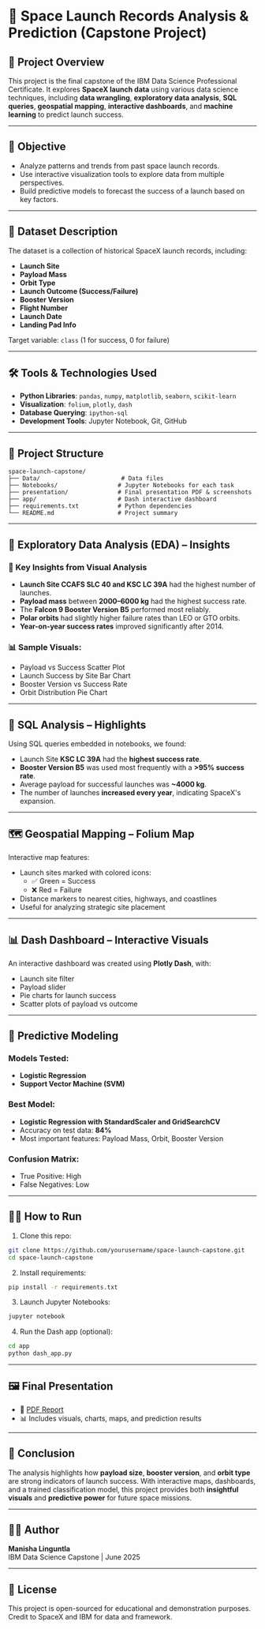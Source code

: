 # 🚀 Space Launch Records Analysis & Prediction (Capstone Project)

## 📌 Project Overview
This project is the final capstone of the IBM Data Science Professional Certificate. It explores **SpaceX launch data** using various data science techniques, including **data wrangling**, **exploratory data analysis**, **SQL queries**, **geospatial mapping**, **interactive dashboards**, and **machine learning** to predict launch success.

---

## 🎯 Objective
- Analyze patterns and trends from past space launch records.
- Use interactive visualization tools to explore data from multiple perspectives.
- Build predictive models to forecast the success of a launch based on key factors.

---

## 🧾 Dataset Description
The dataset is a collection of historical SpaceX launch records, including:
- **Launch Site**
- **Payload Mass**
- **Orbit Type**
- **Launch Outcome (Success/Failure)**
- **Booster Version**
- **Flight Number**
- **Launch Date**
- **Landing Pad Info**

Target variable: `class` (1 for success, 0 for failure)

---

## 🛠 Tools & Technologies Used
- **Python Libraries**: `pandas`, `numpy`, `matplotlib`, `seaborn`, `scikit-learn`
- **Visualization**: `folium`, `plotly`, `dash`
- **Database Querying**: `ipython-sql`
- **Development Tools**: Jupyter Notebook, Git, GitHub

---

## 📁 Project Structure

```
space-launch-capstone/
├── Data/                       # Data files
├── Notebooks/                 # Jupyter Notebooks for each task
├── presentation/              # Final presentation PDF & screenshots
├── app/                       # Dash interactive dashboard
├── requirements.txt           # Python dependencies
└── README.md                  # Project summary
```

---

## 🔎 Exploratory Data Analysis (EDA) – Insights

### 📌 Key Insights from Visual Analysis
- **Launch Site CCAFS SLC 40 and KSC LC 39A** had the highest number of launches.
- **Payload mass** between **2000–6000 kg** had the highest success rate.
- The **Falcon 9 Booster Version B5** performed most reliably.
- **Polar orbits** had slightly higher failure rates than LEO or GTO orbits.
- **Year-on-year success rates** improved significantly after 2014.

### 📊 Sample Visuals:
- Payload vs Success Scatter Plot
- Launch Success by Site Bar Chart
- Booster Version vs Success Rate
- Orbit Distribution Pie Chart

---

## 🧮 SQL Analysis – Highlights
Using SQL queries embedded in notebooks, we found:
- Launch Site **KSC LC 39A** had the **highest success rate**.
- **Booster Version B5** was used most frequently with a **>95% success rate**.
- Average payload for successful launches was **~4000 kg**.
- The number of launches **increased every year**, indicating SpaceX's expansion.

---

## 🗺️ Geospatial Mapping – Folium Map

Interactive map features:
- Launch sites marked with colored icons:
  - ✅ Green = Success
  - ❌ Red = Failure
- Distance markers to nearest cities, highways, and coastlines
- Useful for analyzing strategic site placement

---

## 📊 Dash Dashboard – Interactive Visuals

An interactive dashboard was created using **Plotly Dash**, with:
- Launch site filter
- Payload slider
- Pie charts for launch success
- Scatter plots of payload vs outcome

---

## 🤖 Predictive Modeling

### Models Tested:
- **Logistic Regression**
- **Support Vector Machine (SVM)**

### Best Model:
- **Logistic Regression with StandardScaler and GridSearchCV**
- Accuracy on test data: **84%**
- Most important features: Payload Mass, Orbit, Booster Version

### Confusion Matrix:
- True Positive: High
- False Negatives: Low

---

## 🧑‍💻 How to Run

1. Clone this repo:
```bash
git clone https://github.com/yourusername/space-launch-capstone.git
cd space-launch-capstone
```

2. Install requirements:
```bash
pip install -r requirements.txt
```

3. Launch Jupyter Notebooks:
```bash
jupyter notebook
```

4. Run the Dash app (optional):
```bash
cd app
python dash_app.py
```

---

## 🖼 Final Presentation
- 📄 [PDF Report](presentation/final_presentation.pdf)
- 📊 Includes visuals, charts, maps, and prediction results

---

## 🧠 Conclusion

The analysis highlights how **payload size**, **booster version**, and **orbit type** are strong indicators of launch success. With interactive maps, dashboards, and a trained classification model, this project provides both **insightful visuals** and **predictive power** for future space missions.

---

## 👩‍🚀 Author

**Manisha Linguntla**  
IBM Data Science Capstone | June 2025

---

## 📜 License
This project is open-sourced for educational and demonstration purposes. Credit to SpaceX and IBM for data and framework.

